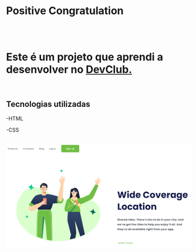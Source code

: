 <H1>Positive Congratulation</H1>
<br>
<br>


<h1>Este é um projeto que aprendi a desenvolver no <a href="https://rodolfomori.com.br/devclub">DevClub.</a></h1>
<br>
<h2>Tecnologias utilizadas</h2>
<p>-HTML</p>
<p>-CSS</p>
<br>
<img src="https://github.com/BrunoCarOliveira/positive-congrat/blob/main/git.PNG?raw=true"/>
